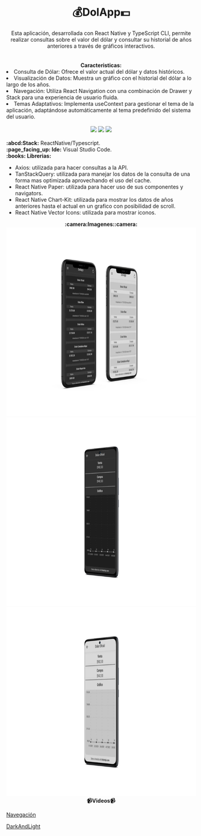 <div align="center">
  <h1>💰DolApp💵</h1> 
Esta aplicación, desarrollada con React Native y TypeScript CLI, permite realizar consultas sobre el valor del dólar y consultar su historial de años anteriores a través de gráficos interactivos.   
</div>
<br></br>
<div align="center">
<b>Caracteristicas:</b>  
</div>
<div align="left">
  <li>Consulta de Dólar: Ofrece el valor actual del dólar y datos históricos. </li>
  <li>Visualización de Datos: Muestra un gráfico con el historial del dólar a lo largo de los años.</li>
  <li>Navegación: Utiliza React Navigation con una combinación de Drawer y Stack para una experiencia de usuario fluida.</li>
  <li>Temas Adaptativos: Implementa useContext para gestionar el tema de la aplicación, adaptándose automáticamente al tema predefinido del sistema del usuario.</li>
<br>
  </div>
<div align="center">
  <img src="https://img.shields.io/badge/React%20Native-blue?style=flat&logo=react&logoColor=white">
  <img src="https://img.shields.io/badge/TypeScript-F7DF1E?style=flat&logo=typescript&logoColor=white">  
  <img src="https://img.shields.io/badge/-GitHub-black?logo=github">
</div>
<br>
  <b>:abcd:Stack:</b> ReactNative/Typescript.<br>
  <b>:page_facing_up: Ide:</b> Visual Studio Code.<br>  
  <b>:books: Librerias:</b>  
  <ul><li>Axios: utilizada para hacer consultas a la API.<br></li>
  <li>TanStackQuery: utilizada para manejar los datos de la consulta de una forma mas optimizada aprovechando el uso del cache.</li>
  <li>React Native Paper: utilizada para hacer uso de sus componentes y navigators.</li>
  <li>React Native Chart-Kit: utilizada para mostrar los datos de años anteriores hasta el actual en un grafico con posibilidad de scroll.</li>
  <li>React Native Vector Icons: utilizada para mostrar iconos.</li>
  </ul>            

<div align="center">
  <b>:camera:Imagenes::camera:</b>
</div>
  
  <img src="src/assets/images/DarkAndLight.jpg" width="600" height="500"/>
  <img src="src/assets/images/GraphDark.jpg" width="600" height="500"/>
  <img src="src/assets/images/GraphLight.jpg" width="600" height="500"/>

<div align="center">
  <b>📹Videos📹</b>
</div>

  [Navegación](https://youtube.com/shorts/SR_zSos2lDs)
  
  [DarkAndLight](https://youtu.be/_hHPemqo3rk)
  
  

  
  
  
  
